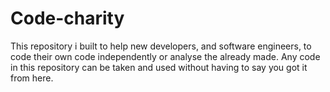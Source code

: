 # Code-charity
This repository i built to help new developers, and software engineers, to code their own code independently or analyse the already made. 
Any code in this repository can be taken and used without having to say you got it from here.
